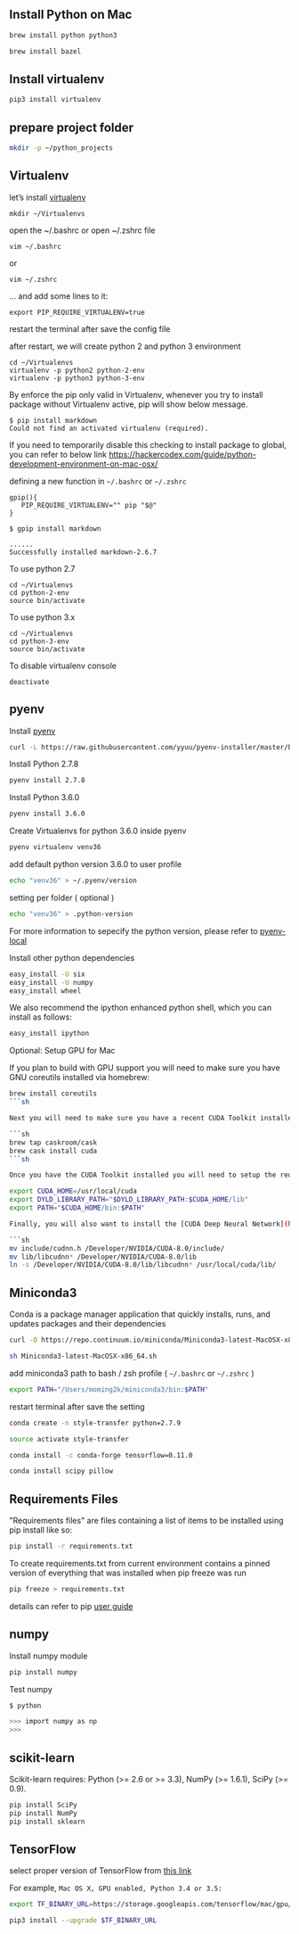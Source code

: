 ## Install Python on Mac

```sh
brew install python python3
```

```sh
brew install bazel
```

## Install virtualenv

```sh
pip3 install virtualenv
```

## prepare project folder

```sh
mkdir -p ~/python_projects
```

## Virtualenv

let’s install [virtualenv](https://virtualenv.pypa.io/en/stable/)

```
mkdir ~/Virtualenvs
```

open the ~/.bashrc or open ~/.zshrc file

```
vim ~/.bashrc
```

or 

```
vim ~/.zshrc
```

… and add some lines to it:

```
export PIP_REQUIRE_VIRTUALENV=true
```

restart the terminal after save the config file

after restart, we will create python 2 and python 3 environment 

```
cd ~/Virtualenvs
virtualenv -p python2 python-2-env
virtualenv -p python3 python-3-env
```

By enforce the pip only valid in Virtualenv, whenever you try to install package without Virtualenv active, pip will show below message. 

```
$ pip install markdown
Could not find an activated virtualenv (required).
```

If you need to temporarily disable this checking to install package to global, you can refer to below link 
https://hackercodex.com/guide/python-development-environment-on-mac-osx/

defining a new function in `~/.bashrc` or `~/.zshrc`

```
gpip(){
   PIP_REQUIRE_VIRTUALENV="" pip "$@"
}
```

```
$ gpip install markdown

......
Successfully installed markdown-2.6.7

```

To use python 2.7

```
cd ~/Virtualenvs
cd python-2-env
source bin/activate
```


To use python 3.x

```
cd ~/Virtualenvs
cd python-3-env
source bin/activate
```

To disable virtualenv console

```
deactivate
```

## pyenv 

Install [pyenv](https://github.com/yyuu/pyenv-installer)

```sh
curl -L https://raw.githubusercontent.com/yyuu/pyenv-installer/master/bin/pyenv-installer | bash
```

Install Python 2.7.8

```sh
pyenv install 2.7.8
```

Install Python 3.6.0

```sh
pyenv install 3.6.0
```

Create Virtualenvs for python 3.6.0 inside pyenv

```sh
pyenv virtualenv venv36
```

add default python version 3.6.0 to user profile

```sh 
echo "venv36" > ~/.pyenv/version
```

setting per folder ( optional )

```sh 
echo "venv36" > .python-version
```

For more information to sepecify the python version, please refer to [pyenv-local](https://github.com/yyuu/pyenv/blob/master/COMMANDS.md#pyenv-local)

Install other python dependencies

```sh
easy_install -U six
easy_install -U numpy
easy_install wheel
```

We also recommend the ipython enhanced python shell, which you can install as follows:

```sh
easy_install ipython
```

Optional: Setup GPU for Mac

If you plan to build with GPU support you will need to make sure you have GNU coreutils installed via homebrew:

```sh
brew install coreutils
```sh

Next you will need to make sure you have a recent CUDA Toolkit installed by either downloading the package for your version of OSX directly from NVIDIA or by using the Homebrew Cask extension:

```sh
brew tap caskroom/cask
brew cask install cuda
```sh

Once you have the CUDA Toolkit installed you will need to setup the required environment variables by adding the following to your ~/.bash_profile:

export CUDA_HOME=/usr/local/cuda
export DYLD_LIBRARY_PATH="$DYLD_LIBRARY_PATH:$CUDA_HOME/lib"
export PATH="$CUDA_HOME/bin:$PATH"

Finally, you will also want to install the [CUDA Deep Neural Network](https://developer.nvidia.com/cudnn) (cuDNN v5.1) library which currently requires an [Accelerated Computing Developer Program](https://developer.nvidia.com/accelerated-computing-developer) account. Once you have it downloaded locally, you can unzip and move the header and libraries to your local CUDA Toolkit folder:

```sh
mv include/cudnn.h /Developer/NVIDIA/CUDA-8.0/include/
mv lib/libcudnn* /Developer/NVIDIA/CUDA-8.0/lib
ln -s /Developer/NVIDIA/CUDA-8.0/lib/libcudnn* /usr/local/cuda/lib/
```

## Miniconda3

Conda is a package manager application that quickly installs, runs, and updates packages and their dependencies

```sh 
curl -O https://repo.continuum.io/miniconda/Miniconda3-latest-MacOSX-x86_64.sh
```

```sh 
sh Miniconda3-latest-MacOSX-x86_64.sh
```

add miniconda3 path to bash / zsh profile ( `~/.bashrc` or `~/.zshrc` )

```sh 
export PATH="/Users/moming2k/miniconda3/bin:$PATH"
```

restart terminal after save the setting

```sh 
conda create -n style-transfer python=2.7.9
```

```sh 
source activate style-transfer
```

```sh 
conda install -c conda-forge tensorflow=0.11.0
```

```sh 
conda install scipy pillow
```


## Requirements Files

"Requirements files" are files containing a list of items to be installed using pip install like so:

```sh
pip install -r requirements.txt
```

To create requirements.txt from current environment contains a pinned version of everything that was installed when pip freeze was run

```sh
pip freeze > requirements.txt
```

details can refer to pip [user guide](https://pip.readthedocs.io/en/stable/user_guide/#requirements-files)

## numpy 

Install numpy module

```sh
pip install numpy
```

Test numpy 

```sh
$ python

>>> import numpy as np
>>>
```

## scikit-learn

Scikit-learn requires:
Python (>= 2.6 or >= 3.3),
NumPy (>= 1.6.1),
SciPy (>= 0.9).

```sh 
pip install SciPy
pip install NumPy
pip install sklearn
```

## TensorFlow

select proper version of TensorFlow from [this link](https://www.tensorflow.org/get_started/os_setup)

For example, `Mac OS X, GPU enabled, Python 3.4 or 3.5:`

```sh 
export TF_BINARY_URL=https://storage.googleapis.com/tensorflow/mac/gpu/tensorflow_gpu-0.12.1-py3-none-any.whl
```

```sh 
pip3 install --upgrade $TF_BINARY_URL
```

